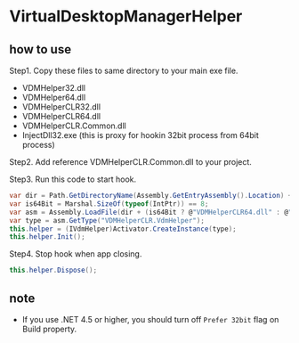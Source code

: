 VirtualDesktopManagerHelper
====

how to use
----
Step1. Copy these files to same directory to your main exe file.

- VDMHelper32.dll
- VDMHelper64.dll
- VDMHelperCLR32.dll
- VDMHelperCLR64.dll
- VDMHelperCLR.Common.dll
- InjectDll32.exe (this is proxy for hookin 32bit process from 64bit process)

Step2. Add reference VDMHelperCLR.Common.dll to your project.

Step3. Run this code to start hook.
```cs
var dir = Path.GetDirectoryName(Assembly.GetEntryAssembly().Location) + "\\";
var is64Bit = Marshal.SizeOf(typeof(IntPtr)) == 8;
var asm = Assembly.LoadFile(dir + (is64Bit ? @"VDMHelperCLR64.dll" : @"VDMHelperCLR32.dll"));
var type = asm.GetType("VDMHelperCLR.VdmHelper");
this.helper = (IVdmHelper)Activator.CreateInstance(type);
this.helper.Init();
```

Step4. Stop hook when app closing.
```cs
this.helper.Dispose();
```

note
----

- If you use .NET 4.5 or higher, you should turn off `Prefer 32bit` flag on Build property.
